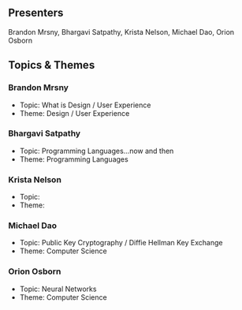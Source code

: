 ## Presenters

Brandon Mrsny, Bhargavi Satpathy, Krista Nelson, Michael Dao, Orion Osborn

## Topics & Themes

### Brandon Mrsny

* Topic: What is Design / User Experience
* Theme: Design / User Experience

### Bhargavi Satpathy

* Topic: Programming Languages...now and then
* Theme: Programming Languages

### Krista Nelson

* Topic:
* Theme:

### Michael Dao

* Topic: Public Key Cryptography / Diffie Hellman Key Exchange
* Theme: Computer Science

### Orion Osborn

* Topic: Neural Networks
* Theme: Computer Science

